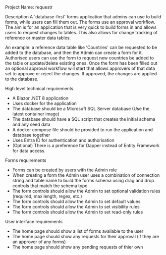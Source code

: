 Project Name: requestr

Description
A 'database-first' forms application that admins can use to build forms, while users can fill them out. The forms use an approval workflow. The aim is for an application that is very quick to build forms in and allows users to request changes to tables. This also allows for change tracking of reference or master data tables.

An example: a reference data table like 'Countries' can be requested to be added to the database, and then the Admin can create a form for it. Authorised users can use the form to request new countries be added to the table or update/delete existing ones. Once the form has been filled out an optional approval workflow will start that allows approvers of that data set to approve or reject the changes. If approved, the changes are applied to the database.


High level technical requirements
- A Blazor .NET 8 application
- Uses docker for the application
- The database should be a Microsoft SQL Server database (Use the latest container image)
- The database should have a SQL script that creates the initial schema and any seed data
- A docker compose file should be provided to run the application and database together
- Uses Entra ID for authentication and authorisation
- (Optional) There is a preference for Dapper instead of Entity Framework for data access.


Forms requirements
- Forms can be created by users with the Admin role
- When creating a form the Admin user uses a combination of connection string and table name to build the forms schema using drag and drop controls that match the schema type
- The form controls should allow the Admin to set optional validation rules (required, max length, regex, etc.)
- The form controls should allow the Admin to set default values
- The form controls should allow the Admin to set visibility rules
- The form controls should allow the Admin to set read-only rules

User interface requirements
- The home page should show a list of forms available to the user
- The home page should show any requests for their approval (if they are an approver of any forms)
- The home page should show any pending requests of thier own
